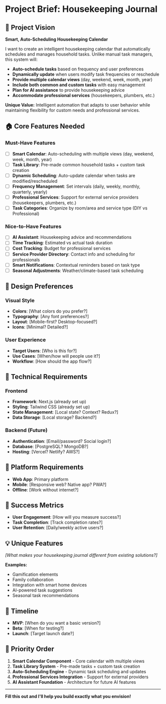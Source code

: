 # Project Brief: Housekeeping Journal

## 🎯 Project Vision
**Smart, Auto-Scheduling Housekeeping Calendar**

I want to create an intelligent housekeeping calendar that automatically schedules and manages household tasks. Unlike manual task managers, this system will:

- **Auto-schedule tasks** based on frequency and user preferences
- **Dynamically update** when users modify task frequencies or reschedule
- **Provide multiple calendar views** (day, weekend, week, month, year)
- **Include both common and custom tasks** with easy management
- **Plan for AI assistance** to provide housekeeping advice
- **Accommodate professional services** (housekeepers, plumbers, etc.)

**Unique Value:** Intelligent automation that adapts to user behavior while maintaining flexibility for custom needs and professional services.

## 🏠 Core Features Needed

### Must-Have Features
- [ ] **Smart Calendar**: Auto-scheduling with multiple views (day, weekend, week, month, year)
- [ ] **Task Library**: Pre-made common household tasks + custom task creation
- [ ] **Dynamic Scheduling**: Auto-update calendar when tasks are modified/rescheduled
- [ ] **Frequency Management**: Set intervals (daily, weekly, monthly, quarterly, yearly)
- [ ] **Professional Services**: Support for external service providers (housekeepers, plumbers, etc.)
- [ ] **Task Categories**: Organize by room/area and service type (DIY vs Professional)

### Nice-to-Have Features
- [ ] **AI Assistant**: Housekeeping advice and recommendations
- [ ] **Time Tracking**: Estimated vs actual task duration
- [ ] **Cost Tracking**: Budget for professional services
- [ ] **Service Provider Directory**: Contact info and scheduling for professionals
- [ ] **Smart Notifications**: Contextual reminders based on task type
- [ ] **Seasonal Adjustments**: Weather/climate-based task scheduling

## 🎨 Design Preferences

### Visual Style
- **Colors**: [What colors do you prefer?]
- **Typography**: [Any font preferences?]
- **Layout**: [Mobile-first? Desktop-focused?]
- **Icons**: [Minimal? Detailed?]

### User Experience
- **Target Users**: [Who is this for?]
- **Use Cases**: [When/how will people use it?]
- **Workflow**: [How should the app flow?]

## 🔧 Technical Requirements

### Frontend
- **Framework**: Next.js (already set up)
- **Styling**: Tailwind CSS (already set up)
- **State Management**: [Local state? Context? Redux?]
- **Data Storage**: [Local storage? Backend?]

### Backend (Future)
- **Authentication**: [Email/password? Social login?]
- **Database**: [PostgreSQL? MongoDB?]
- **Hosting**: [Vercel? Netlify? AWS?]

## 📱 Platform Requirements

- **Web App**: Primary platform
- **Mobile**: [Responsive web? Native app? PWA?]
- **Offline**: [Work without internet?]

## 🚀 Success Metrics

- **User Engagement**: [How will you measure success?]
- **Task Completion**: [Track completion rates?]
- **User Retention**: [Daily/weekly active users?]

## 💡 Unique Features

*[What makes your housekeeping journal different from existing solutions?]*

**Examples:**
- Gamification elements
- Family collaboration
- Integration with smart home devices
- AI-powered task suggestions
- Seasonal task recommendations

## 📅 Timeline

- **MVP**: [When do you want a basic version?]
- **Beta**: [When for testing?]
- **Launch**: [Target launch date?]

## 🎯 Priority Order

1. **Smart Calendar Component** - Core calendar with multiple views
2. **Task Library System** - Pre-made tasks + custom task creation
3. **Auto-Scheduling Engine** - Dynamic task scheduling and updates
4. **Professional Services Integration** - Support for external providers
5. **AI Assistant Foundation** - Architecture for future AI features

---

**Fill this out and I'll help you build exactly what you envision!** 